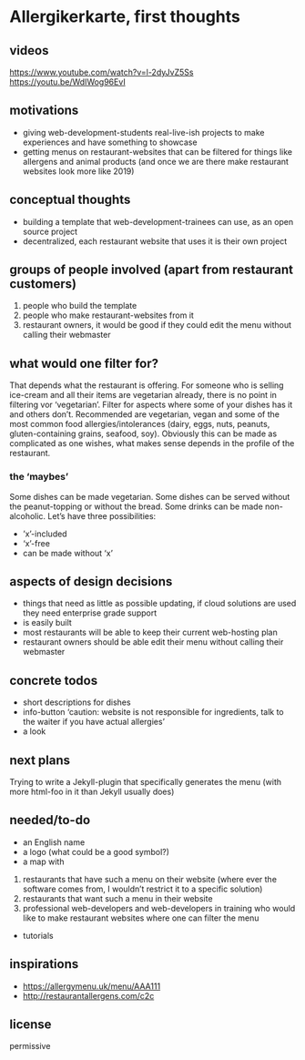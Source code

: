 # Allergikerkarte, first thoughts

## videos 
https://www.youtube.com/watch?v=l-2dyJvZ5Ss 
https://youtu.be/WdIWog96EvI

## motivations
* giving web-development-students real-live-ish projects to make experiences and have something to showcase
* getting menus on restaurant-websites that can be filtered for things like allergens and animal products (and once we are there make restaurant websites look more like 2019)

## conceptual thoughts
* building a template that web-development-trainees can use, as an open source project
* decentralized, each restaurant website that uses it is their own project

## groups of people involved (apart from restaurant customers)
1. people who build the template
2. people who make restaurant-websites from it
3. restaurant owners, it would be good if they could edit the menu without calling their webmaster

## what would one filter for?
That depends what the restaurant is offering. For someone who is selling ice-cream and all their items are vegetarian already, there is no point in filtering vor ‘vegetarian’. Filter for aspects where some of your dishes has it and others don’t. Recommended are vegetarian, vegan and some of the most common food allergies/intolerances (dairy, eggs, nuts, peanuts, gluten-containing grains, seafood, soy). Obviously this can be made as complicated as one wishes, what makes sense depends in the profile of the restaurant.

### the ‘maybes’
Some dishes can be made vegetarian. Some dishes can be served without the peanut-topping or without the bread. Some drinks can be made non-alcoholic. Let’s have three possibilities: 
* ’x’-included
* ‘x’-free
* can be made without ‘x’

## aspects of design decisions
* things that need as little as possible updating, if cloud solutions are used they need enterprise grade support
* is easily built
* most restaurants will be able to keep their current web-hosting plan
* restaurant owners should be able edit their menu without calling their webmaster

## concrete todos
* short descriptions for dishes
* info-button ‘caution: website is not responsible for ingredients, talk to the waiter if you have actual allergies’
* a look

## next plans
Trying to write a Jekyll-plugin that specifically generates the menu (with more html-foo in it than Jekyll usually does)

## needed/to-do
* an English name
* a logo (what could be a good symbol?) 
* a map with
1. restaurants that have such a menu on their website (where ever the software comes from, I wouldn’t restrict it to a specific solution)
2. restaurants that want such a menu in their website
3. professional web-developers and web-developers in training who would like to make restaurant websites where one can filter the menu
* tutorials

## inspirations 
* https://allergymenu.uk/menu/AAA111
* http://restaurantallergens.com/c2c

## license
permissive
